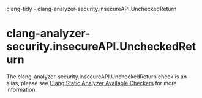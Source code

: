 clang-tidy - clang-analyzer-security.insecureAPI.UncheckedReturn

</div>

<div class="meta"
http-equiv=refresh="5;URL=https://clang.llvm.org/docs/analyzer/checkers.html#security-insecureapi-uncheckedreturn">

</div>

# clang-analyzer-security.insecureAPI.UncheckedReturn

The clang-analyzer-security.insecureAPI.UncheckedReturn check is an
alias, please see [Clang Static Analyzer Available
Checkers](https://clang.llvm.org/docs/analyzer/checkers.html#security-insecureapi-uncheckedreturn)
for more information.
